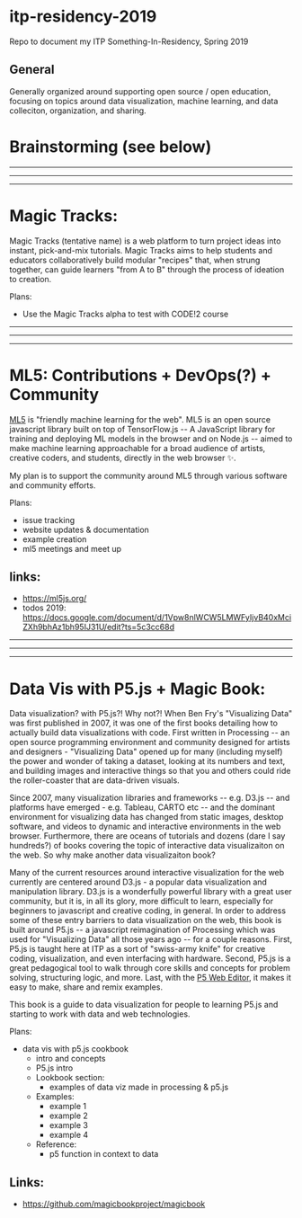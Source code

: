 # itp-residency-2019
Repo to document my ITP Something-In-Residency, Spring 2019


## General

Generally organized around supporting open source / open education, focusing on topics around data visualization, machine learning, and data colleciton, organization, and sharing.


# Brainstorming (see below)

***
***
***


# Magic Tracks:

Magic Tracks (tentative name) is a web platform to turn project ideas into instant, pick-and-mix tutorials. Magic Tracks aims to help students and educators collaboratively build modular "recipes" that, when strung together, can guide learners "from A to B" through the process of ideation to creation.


Plans: 
- Use the Magic Tracks alpha to test with CODE!2 course


***
***
***

# ML5: Contributions + DevOps(?) + Community

[ML5](https://ml5js.org/) is "friendly machine learning for the web". ML5 is an open source javascript library built on top of TensorFlow.js -- A JavaScript library for training and deploying ML models in the browser and on Node.js -- aimed to make machine learning approachable for a broad audience of artists, creative coders, and students, directly in the web browser ✨.

My plan is to support the community around ML5 through various software and community efforts. 

Plans:
- issue tracking
- website updates & documentation
- example creation
- ml5 meetings and meet up 

## links:
- https://ml5js.org/
- todos 2019: https://docs.google.com/document/d/1Vpw8nlWCW5LMWFyIjvB40xMciZXh9bhAz1bh95IJ31U/edit?ts=5c3cc68d

***
***
***

# Data Vis with P5.js + Magic Book:

Data visualization? with P5.js?! Why not?! When Ben Fry's "Visualizing Data" was first published in 2007, it was one of the first books detailing how to actually build data visualizations with code. First written in Processing -- an open source programming environment and community designed for artists and designers - "Visualizing Data" opened up for many (including myself) the power and wonder of taking a dataset, looking at its numbers and text, and building images and interactive things so that you and others could ride the roller-coaster that are data-driven visuals.

Since 2007, many visualization libraries and frameworks -- e.g. D3.js -- and platforms have emerged - e.g. Tableau, CARTO etc -- and the dominant environment for visualizing data has changed from static images, desktop software, and videos to dynamic and interactive environments in the web browser. Furthermore, there are oceans of tutorials and dozens (dare I say hundreds?) of books covering the topic of interactive data visualizaiton on the web. So why make another data visualizaiton book?

Many of the current resources around interactive visualization for the web currently are centered around D3.js - a popular data visualization and manipulation library. D3.js is a wonderfully powerful library with a great user community, but it is, in all its glory, more difficult to learn, especially for beginners to javascript and creative coding, in general. In order to address some of these entry barriers to data visualization on the web, this book is built around P5.js -- a javascript reimagination of Processing which was used for "Visualizing Data" all those years ago -- for a couple reasons. First, P5.js is taught here at ITP as a sort of "swiss-army knife" for creative coding, visualization, and even interfacing with hardware. Second, P5.js is a great pedagogical tool to walk through core skills and concepts for problem solving, structuring logic, and more. Last, with the [P5 Web Editor](https://editor.p5js.org), it makes it easy to make, share and remix examples. 

This book is a guide to data visualization for people to learning P5.js and starting to work with data and web technologies.



Plans:
- data vis with p5.js cookbook
  - intro and concepts
  - P5.js intro
  - Lookbook section:
      - examples of data viz made in processing & p5.js
  - Examples:
      - example 1
      - example 2
      - example 3
      - example 4
  - Reference:
      + p5 function in context to data

## Links:
- https://github.com/magicbookproject/magicbook

